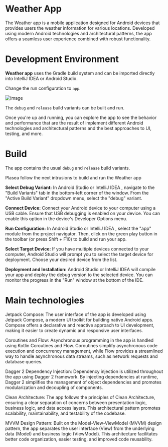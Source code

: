 
# Weather App

The Weather app is a mobile application designed for Android devices that provides users the weather information for various locations. Developed using modern Android technologies and architectural patterns, the app offers a seamless user experience combined with robust functionality.


# Development Environment

**Weather app** uses the Gradle build system and can be imported directly into IntelliJ IDEA or Android Studio.

Change the run configuration to `app`.

![image](https://user-images.githubusercontent.com/873212/210559920-ef4a40c5-c8e0-478b-bb00-4879a8cf184a.png)

The `debug` and `release` build variants can be built and run.


Once you're up and running, you can explore the app to see the behavior and performance that are the result of implement different Android technologies and architectural patterns and the best approaches to
UI, testing, and more.

# Build

The app contains the usual `debug` and `release` build variants.

Plasea follow the next intrusions to build and run the Weather app

**Select Debug Variant:** In Android Studio or IntelliJ IDEA , navigate to the "Build Variants" tab in the bottom-left corner of the window. From the "Active Build Variant" dropdown menu, select the "debug" variant.

**Connect Device:** Connect your Android device to your computer using a USB cable. Ensure that USB debugging is enabled on your device. You can enable this option in the device's Developer Options menu.

**Run Configuration:** In Android Studio or IntelliJ IDEA , select the "app" module from the project navigator. Then, click on the green play button in the toolbar (or press Shift + F10) to build and run your app.

**Select Target Device:** If you have multiple devices connected to your computer, Android Studio will prompt you to select the target device for deployment. Choose your desired device from the list.

**Deployment and Installation:** Android Studio or IntelliJ IDEA will compile your app and deploy the debug version to the selected device. You can monitor the progress in the "Run" window at the bottom of the IDE.


# Main technologies

Jetpack Compose: The user interface of the app is developed using Jetpack Compose, a modern UI toolkit for building native Android apps. Compose offers a declarative and reactive approach to UI development, making it easier to create dynamic and responsive user interfaces.

Coroutines and Flow: Asynchronous programming in the app is handled using Kotlin Coroutines and Flow. Coroutines simplify asynchronous code execution and concurrency management, while Flow provides a streamlined way to handle asynchronous data streams, such as network requests and database queries.

Dagger 2 Dependency Injection: Dependency injection is utilized throughout the app using Dagger 2 framework. By injecting dependencies at runtime, Dagger 2 simplifies the management of object dependencies and promotes modularization and decoupling of components.

Clean Architecture: The app follows the principles of Clean Architecture, ensuring a clear separation of concerns between presentation logic, business logic, and data access layers. This architectural pattern promotes scalability, maintainability, and testability of the codebase.

MVVM Design Pattern: Built on the Model-View-ViewModel (MVVM) design pattern, the app separates the user interface (View) from the underlying data (Model) and business logic (ViewModel). This architecture facilitates better code organization, easier testing, and improved code reusability.